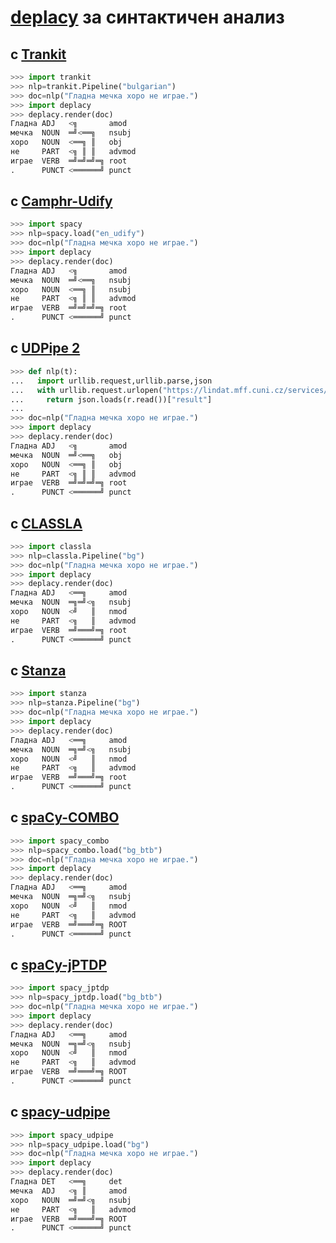 # [deplacy](https://koichiyasuoka.github.io/deplacy/) за синтактичен анализ

## с [Trankit](https://github.com/nlp-uoregon/trankit)

```py
>>> import trankit
>>> nlp=trankit.Pipeline("bulgarian")
>>> doc=nlp("Гладна мечка хоро не играе.")
>>> import deplacy
>>> deplacy.render(doc)
Гладна ADJ   <╗       amod
мечка  NOUN  ═╝<══╗   nsubj
хоро   NOUN  <══╗ ║   obj
не     PART  <╗ ║ ║   advmod
играе  VERB  ═╝═╝═╝═╗ root
.      PUNCT <══════╝ punct
```

## с [Camphr-Udify](https://camphr.readthedocs.io/en/latest/notes/udify.html)

```py
>>> import spacy
>>> nlp=spacy.load("en_udify")
>>> doc=nlp("Гладна мечка хоро не играе.")
>>> import deplacy
>>> deplacy.render(doc)
Гладна ADJ   <╗       amod
мечка  NOUN  ═╝<══╗   nsubj
хоро   NOUN  <══╗ ║   nsubj
не     PART  <╗ ║ ║   advmod
играе  VERB  ═╝═╝═╝═╗ root
.      PUNCT <══════╝ punct
```

## с [UDPipe 2](http://ufal.mff.cuni.cz/udpipe/2)

```py
>>> def nlp(t):
...   import urllib.request,urllib.parse,json
...   with urllib.request.urlopen("https://lindat.mff.cuni.cz/services/udpipe/api/process?model=bg&tokenizer&tagger&parser&data="+urllib.parse.quote(t)) as r:
...     return json.loads(r.read())["result"]
...
>>> doc=nlp("Гладна мечка хоро не играе.")
>>> import deplacy
>>> deplacy.render(doc)
Гладна ADJ   <╗       amod
мечка  NOUN  ═╝<══╗   obj
хоро   NOUN  <══╗ ║   obj
не     PART  <╗ ║ ║   advmod
играе  VERB  ═╝═╝═╝═╗ root
.      PUNCT <══════╝ punct
```

## с [CLASSLA](https://github.com/clarinsi/classla)

```py
>>> import classla
>>> nlp=classla.Pipeline("bg")
>>> doc=nlp("Гладна мечка хоро не играе.")
>>> import deplacy
>>> deplacy.render(doc)
Гладна ADJ   <══╗     amod
мечка  NOUN  ═╗═╝<╗   nsubj
хоро   NOUN  <╝   ║   nmod
не     PART  <╗   ║   advmod
играе  VERB  ═╝═══╝═╗ root
.      PUNCT <══════╝ punct
```

## с [Stanza](https://stanfordnlp.github.io/stanza)

```py
>>> import stanza
>>> nlp=stanza.Pipeline("bg")
>>> doc=nlp("Гладна мечка хоро не играе.")
>>> import deplacy
>>> deplacy.render(doc)
Гладна ADJ   <══╗     amod
мечка  NOUN  ═╗═╝<╗   nsubj
хоро   NOUN  <╝   ║   nmod
не     PART  <╗   ║   advmod
играе  VERB  ═╝═══╝═╗ root
.      PUNCT <══════╝ punct
```

## с [spaCy-COMBO](https://github.com/KoichiYasuoka/spaCy-COMBO)

```py
>>> import spacy_combo
>>> nlp=spacy_combo.load("bg_btb")
>>> doc=nlp("Гладна мечка хоро не играе.")
>>> import deplacy
>>> deplacy.render(doc)
Гладна ADJ   <══╗     amod
мечка  NOUN  ═╗═╝<╗   nsubj
хоро   NOUN  <╝   ║   nmod
не     PART  <╗   ║   advmod
играе  VERB  ═╝═══╝═╗ ROOT
.      PUNCT <══════╝ punct
```

## с [spaCy-jPTDP](https://github.com/KoichiYasuoka/spaCy-jPTDP)

```py
>>> import spacy_jptdp
>>> nlp=spacy_jptdp.load("bg_btb")
>>> doc=nlp("Гладна мечка хоро не играе.")
>>> import deplacy
>>> deplacy.render(doc)
Гладна ADJ   <══╗     amod
мечка  NOUN  ═╗═╝<╗   nsubj
хоро   NOUN  <╝   ║   nmod
не     PART  <╗   ║   advmod
играе  VERB  ═╝═══╝═╗ ROOT
.      PUNCT <══════╝ punct
```

## с [spacy-udpipe](https://github.com/TakeLab/spacy-udpipe)

```py
>>> import spacy_udpipe
>>> nlp=spacy_udpipe.load("bg")
>>> doc=nlp("Гладна мечка хоро не играе.")
>>> import deplacy
>>> deplacy.render(doc)
Гладна DET   <══╗     det
мечка  ADJ   <╗ ║     amod
хоро   NOUN  ═╝═╝<╗   nsubj
не     PART  <╗   ║   advmod
играе  VERB  ═╝═══╝═╗ ROOT
.      PUNCT <══════╝ punct
```

